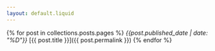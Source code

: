```yaml
---
layout: default.liquid
---
```


{% for post in collections.posts.pages %}
_{{post.published_date | date: "%D"}}_ [{{ post.title }}]({{ post.permalink }})
{% endfor %}
